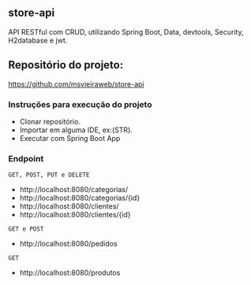 ## store-api

API RESTful com CRUD, utilizando Spring Boot, Data, devtools, Security, H2database e jwt.

## Repositório do projeto:
https://github.com/msvieiraweb/store-api

### Instruções para execução do projeto
- Clonar repositório.
- Importar em alguma IDE, ex:(STR).
- Executar com Spring Boot App

### Endpoint
```
GET, POST, PUT e DELETE
```
- http://localhost:8080/categorias/
- http://localhost:8080/categorias/{id}
- http://localhost:8080/clientes/
- http://localhost:8080/clientes/{id}

```
GET e POST
```
- http://localhost:8080/pedidos

```
GET
```
- http://localhost:8080/produtos
